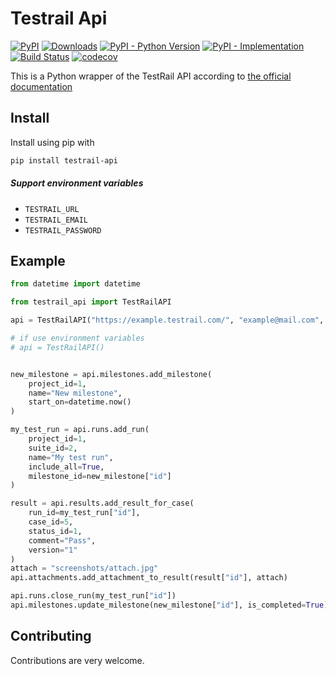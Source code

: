 # Testrail Api

[![PyPI](https://img.shields.io/pypi/v/testrail-api?color=%2301a001&label=pypi&logo=version)](https://pypi.org/project/testrail-api/)
[![Downloads](https://pepy.tech/badge/testrail-api)](https://pepy.tech/project/testrail-api)
[![PyPI - Python Version](https://img.shields.io/pypi/pyversions/testrail-api.svg)](https://pypi.org/project/testrail-api/)
[![PyPI - Implementation](https://img.shields.io/pypi/implementation/testrail-api)](https://pypi.org/project/testrail-api/)
[![Build Status](https://travis-ci.com/tolstislon/testrail-api.svg?branch=master)](https://travis-ci.com/tolstislon/testrail-api)
[![codecov](https://codecov.io/gh/tolstislon/testrail-api/branch/master/graph/badge.svg)](https://codecov.io/gh/tolstislon/testrail-api)

This is a Python wrapper of the TestRail API according to [the official documentation](https://www.gurock.com/testrail/docs/api)


Install
----
Install using pip with
```bash
pip install testrail-api
```

##### Support environment variables
* `TESTRAIL_URL`
* `TESTRAIL_EMAIL`
* `TESTRAIL_PASSWORD`

Example
----
```python
from datetime import datetime

from testrail_api import TestRailAPI

api = TestRailAPI("https://example.testrail.com/", "example@mail.com", "password")

# if use environment variables
# api = TestRailAPI()


new_milestone = api.milestones.add_milestone(
    project_id=1, 
    name="New milestone", 
    start_on=datetime.now()
)

my_test_run = api.runs.add_run(
    project_id=1, 
    suite_id=2, 
    name="My test run", 
    include_all=True, 
    milestone_id=new_milestone["id"]
)

result = api.results.add_result_for_case(
    run_id=my_test_run["id"], 
    case_id=5, 
    status_id=1, 
    comment="Pass", 
    version="1"
)
attach = "screenshots/attach.jpg"
api.attachments.add_attachment_to_result(result["id"], attach)

api.runs.close_run(my_test_run["id"])
api.milestones.update_milestone(new_milestone["id"], is_completed=True)
```


Contributing
----
Contributions are very welcome.
